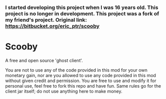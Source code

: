 ### I started developing this project when I was 16 years old. This project is no longer in development. This project was a fork of my friend's project. Original link: https://bitbucket.org/eric_ptr/scooby ###

# Scooby
A free and open source 'ghost client'.

You are not to use any of the code provided in this mod for your own monetary gain, nor are you allowed to use any code provided in this mod without given credit and permission.  You are free to use and modify it for personal use, feel free to fork this repo and have fun.  Same rules go for the client jar itself; do not use anything here to make money.
